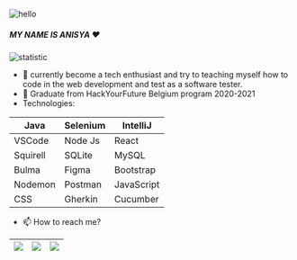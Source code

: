 

![hello](https://thumbs.gfycat.com/FantasticRareKissingbug-small.gif)

##### MY NAME IS ANISYA :heart:

![statistic](https://github-readme-stats.vercel.app/api?username=AnisyaPurnama&&show_icons=true&title_color=ffffff&icon_color=bb2acf&text_color=daf7dc&bg_color=ffb6c1)

- 🔭 currently become a tech enthusiast and try to teaching myself how to code in the web development and test as a software tester.
- 🌱 Graduate from HackYourFuture Belgium program 2020-2021
- Technologies:

|Java|Selenium|IntelliJ|
|---|---|---|
|VSCode|Node Js|React|
|Squirell|SQLite|MySQL|
|Bulma|Figma|Bootstrap|
|Nodemon|Postman|JavaScript|
|CSS|Gherkin|Cucumber|

- 📫 How to reach me?

|[<img src="http://kitoula.com/wp-content/uploads/2016/01/Twitter-icon-small.png">](https://twitter.com/boeunisya)|[<img src="http://fresnostate.edu/webresources/images/64x64/64x64-instagram.png">](https://www.instagram.com/boeunisya/)|[<img src="https://cdn3.iconfinder.com/data/icons/social4/linkedin.png">](https://www.linkedin.com/in/anisya-weeteling-1b87151b4/)|
|---|---|---|



